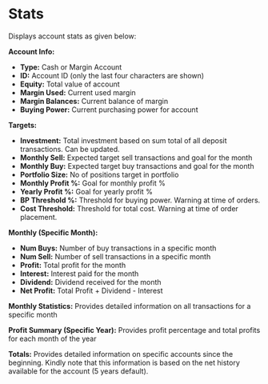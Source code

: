 # **Stats**

Displays account stats as given below:

**Account Info:**
  - **Type:** Cash or Margin Account
  - **ID:** Account ID (only the last four characters are shown)
  - **Equity:** Total value of account
  - **Margin Used:** Current used margin
  - **Margin Balances:** Current balance of margin
  - **Buying Power:** Current purchasing power for account

**Targets:**
  - **Investment:** Total investment based on sum total of all deposit transactions. Can be updated.
  - **Monthly Sell:** Expected target sell transactions and goal for the month
  - **Monthly Buy:** Expected target buy transactions and goal for the month
  - **Portfolio Size:** No of positions target in portfolio
  - **Monthly Profit %:** Goal for monthly profit %
  - **Yearly Profit %:** Goal for yearly profit %
  - **BP Threshold %:** Threshold for buying power. Warning at time of orders.
  - **Cost Threshold:** Threshold for total cost. Warning at time of order placement.

**Monthly (Specific Month):**
  - **Num Buys:** Number of buy transactions in a specific month
  - **Num Sell:** Number of sell transactions in a specific month
  - **Profit:** Total profit for the month
  - **Interest:** Interest paid for the month
  - **Dividend:** Dividend received for the month
  - **Net Profit:** Total Profit + Dividend - Interest

**Monthly Statistics:**
  Provides detailed information on all transactions for a specific month
  
**Profit Summary (Specific Year):**
  Provides profit percentage and total profits for each month of the year
  
**Totals:**
  Provides detailed information on specific accounts since the beginning.
  Kindly note that this information is based on the net history available for the account (5 years default).
  

